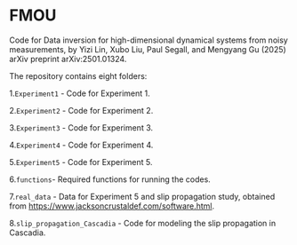 # FMOU
Code for Data inversion for high-dimensional dynamical systems from noisy measurements, by Yizi Lin, Xubo Liu, Paul Segall, and Mengyang Gu (2025) arXiv preprint arXiv:2501.01324.

The repository contains eight folders:


1.`Experiment1` - Code for Experiment 1.

2.`Experiment2` - Code for Experiment 2.

3.`Experiment3` - Code for Experiment 3.

4.`Experiment4` - Code for Experiment 4.

5.`Experiment5` - Code for Experiment 5.

6.`functions`- Required functions for running the codes.

7.`real_data` - Data for Experiment 5 and slip propagation study, obtained from https://www.jacksoncrustaldef.com/software.html.

8.`slip_propagation_Cascadia` - Code for modeling the slip propagation in Cascadia. 

